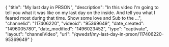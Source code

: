 {
    "title": "My last day in PRSON",
    "description": "In this video I'm going to tell you what it was like on my last day on the inside. And tell you what I feared most during that time. Show some love and Sub to the ...",
    "channelid": "117406220",
    "videoid": "95369649",
    "date_created": "1496005780",
    "date_modified": "1496023452",
    "type": "captivate",
    "layout": "channelVideo",
    "url": "\/qwedsf\/my-last-day-in-prson\/117406220-95369649"
}